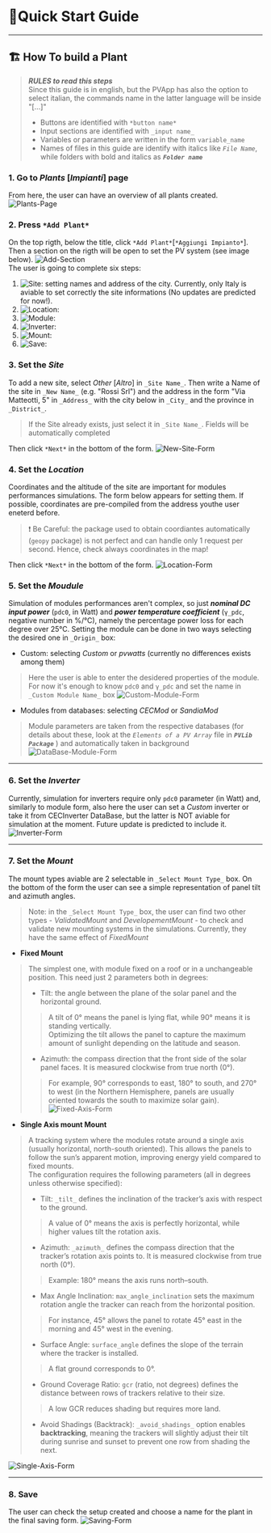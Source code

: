 # 📓Quick Start Guide

---

## 🏗️ How To build a Plant
> ***RULES to read this steps***  
> Since this guide is in english, but the PVApp has also the option to select italian, the commands name in the latter language will be inside "[...]"  
> - Buttons are identified with `*button name*`  
> - Input sections are identified with `_input name_`  
> - Variables or parameters are written in the form `variable_name`  
> - Names of files in this guide are identify with italics like *`File Name`*, while folders with bold and italics as ***`Folder name`***

### 1. Go to *Plants* [*Impianti*] page  
From here, the user can have an overview of all plants created.
![Plants-Page](/docs/img/Plant_page.png) 


### 2. Press  `*Add Plant*` 
On the top rigth, below the title, click `*Add Plant*`[`*Aggiungi Impianto*`]. Then a section on the rigth will be open to set the PV system (see image below). 
![Add-Section](/docs/img/Add_Plant.png)  
The user is going to complete six steps:  
1. ![Site](#3-set-the-site): setting names and address of the city. Currently, only Italy is aviable to set correctly the site informations (No updates are predicted for now!).
2. ![Location](#4-set-the-location):
3. ![Module](#5-set-the-moudule):
4. ![Inverter](#6-set-the-inverter):
5. ![Mount](#7-set-the-mount):
6. ![Save](#8-save):

### 3. Set the *Site*
To add a new site, select *Other* [*Altro*] in `_Site Name_`. Then write a Name of the site in `_New Name_` (e.g. "Rossi Srl") and the address in the form "Via Matteotti, 5" in `_Address_` with the city below in `_City_` and the province in `_District_`. 
> If the Site already exists, just select it in `_Site Name_`. Fields will be automatically completed  
>
Then click `*Next*` in the bottom of the form.
![New-Site-Form](/docs/img/New_Site.png)  

### 4. Set the *Location*
Coordinates and the altitude of the site are important for modules performances simulations. The form below appears for setting them. If  possible, coordinates are pre-compiled from the address youthe user eneterd before.
> ❗ Be Careful: the package used to obtain coordiantes automatically (`geopy` package) is not perfect and can handle only 1 request per second. Hence, check always coordinates in the map!  
>
Then click `*Next*` in the bottom of the form.
![Location-Form](/docs/img/Location_selection.png)

### 5. Set the *Moudule*
Simulation of modules performances aren't complex, so just ***nominal DC input power*** (`pdc0`, in Watt) and ***power temperature coefficient*** (`γ_pdc`, negative number in %/°C), namely the percentage power loss for each degree over 25°C. Setting the module can be done in two ways selecting the desired one in `_Origin_` box:
- Custom: selecting *Custom* or *pvwatts* (currently no differences exists among them)  
> Here the user is able to enter the desidered properties of the module. For now it's enough to know `pdc0` and `γ_pdc` and set the name in `_Custom Module Name_` box
![Custom-Module-Form](/docs/img/Custom_module.png)
- Modules from databases: selecting *CECMod* or *SandiaMod*
> Module parameters are taken from the respective databases (for details about these, look at the *`Elements of a PV Array`* file in ***`PVLib Package`*** ) and automatically taken in background
![DataBase-Module-Form](/docs/img/Database_module.png)  

---
### 6. Set the *Inverter*
Currently, simulation for inverters require only `pdc0` parameter (in Watt) and, similarly to module form, also here the user can set a *Custom* inverter or take it from CECInverter DataBase, but the latter is NOT aviable for simulation at the moment. Future update is predicted to include it. 
![Inverter-Form](/docs/img/Inverter_selection.png)  

---
### 7. Set the *Mount*
The mount types aviable are 2 selectable in `_Select Mount Type_` box.  On the bottom of the form the user can see a simple representation of panel tilt and azimuth angles.  
> Note: in the `_Select Mount Type_` box, the user can find two other types - *ValidatedMount* and *DevelopementMount* - to check and validate new mounting systems in the simulations. Currently, they have the same effect of *FixedMount*

- **Fixed Mount**
> The simplest one, with module fixed on a roof or in a unchangeable position. This need just 2 parameters both in degrees:  
> - Tilt: the angle between the plane of the solar panel and the horizontal ground.  
>> A tilt of 0° means the panel is lying flat, while 90° means it is standing vertically.  
>> Optimizing the tilt allows the panel to capture the maximum amount of sunlight depending on the latitude and season.
> - Azimuth: the compass direction that the front side of the solar panel faces. It is measured clockwise from true north (0°).  
>> For example, 90° corresponds to east, 180° to south, and 270° to west (in the Northern Hemisphere, panels are usually oriented towards the south to maximize solar gain).
![Fixed-Axis-Form](/docs/img/FixedMount.png)
- **Single Axis mount Mount**
> A tracking system where the modules rotate around a single axis (usually horizontal, north-south oriented). This allows the panels to follow the sun’s apparent motion, improving energy yield compared to fixed mounts.  
> The configuration requires the following parameters (all in degrees unless otherwise specified):  
> - Tilt: `_tilt_` defines the inclination of the tracker’s axis with respect to the ground.  
>> A value of 0° means the axis is perfectly horizontal, while higher values tilt the rotation axis.  
> - Azimuth: `_azimuth_` defines the compass direction that the tracker’s rotation axis points to. It is measured clockwise from true north (0°).  
>> Example: 180° means the axis runs north–south.  
> - Max Angle Inclination: `max_angle_inclination` sets the maximum rotation angle the tracker can reach from the horizontal position.  
>> For instance, 45° allows the panel to rotate 45° east in the morning and 45° west in the evening.  
> - Surface Angle: `surface_angle` defines the slope of the terrain where the tracker is installed.  
>> A flat ground corresponds to 0°.  
> - Ground Coverage Ratio: `gcr` (ratio, not degrees) defines the distance between rows of trackers relative to their size.  
>> A low GCR reduces shading but requires more land.  
> - Avoid Shadings (Backtrack): `_avoid_shadings_` option enables **backtracking**, meaning the trackers will slightly adjust their tilt during sunrise and sunset to prevent one row from shading the next.  

![Single-Axis-Form](/docs/img/SingleAxisMount.png)  


---
### 8. Save
The user can check the setup created and choose a name for the plant in the final saving form.
![Saving-Form](/docs/img/save_form.png)